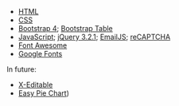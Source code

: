 * [HTML](https://www.w3schools.com/html/)
* [CSS](https://www.w3schools.com/css/)
* [Bootstrap 4](https://v4-alpha.getbootstrap.com/); [Bootstrap Table](http://bootstrap-table.wenzhixin.net.cn/)
* [JavaScript](https://developer.mozilla.org/en-US/docs/Web/JavaScript); [jQuery 3.2.1](https://jquery.com/); [EmailJS](https://www.emailjs.com/); [reCAPTCHA](https://developers.google.com/recaptcha/)
* [Font Awesome](http://fontawesome.io/)
* [Google Fonts](https://fonts.google.com/)

In future:
* [X-Editable](https://vitalets.github.io/x-editable/) 
* [Easy Pie Chart](https://rendro.github.io/easy-pie-chart/))